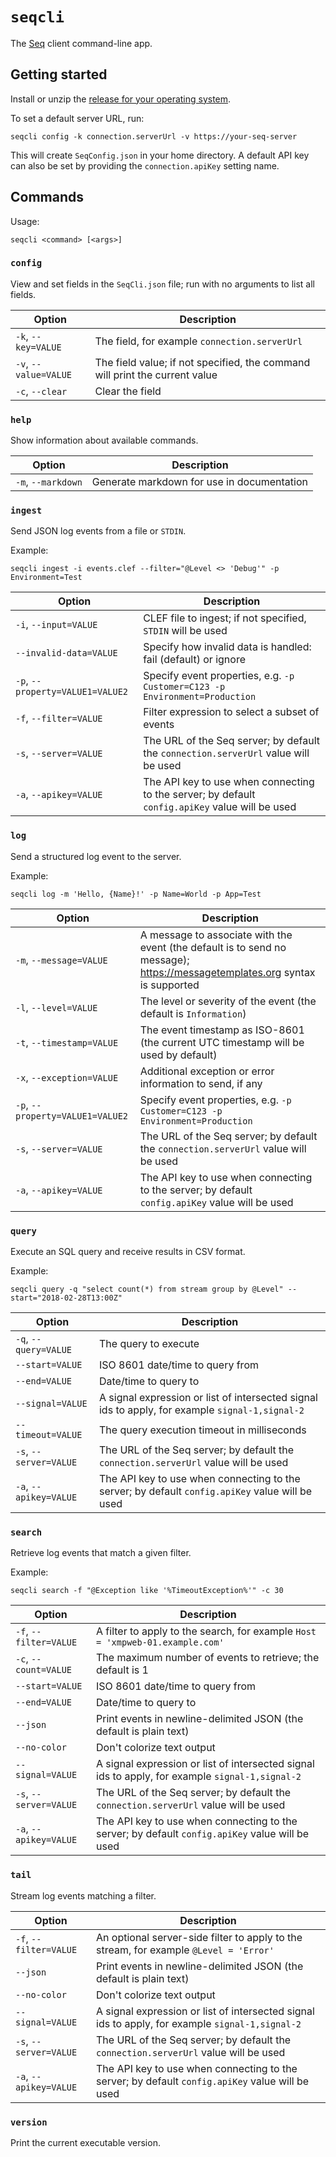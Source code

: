 # `seqcli`

The [Seq](https://getseq.net) client command-line app.

## Getting started

Install or unzip the [release for your operating system](https://github.com/datalust/seqcli/releases).

To set a default server URL, run:

```
seqcli config -k connection.serverUrl -v https://your-seq-server
```

This will create `SeqConfig.json` in your home directory. A default API key can also be set by providing the `connection.apiKey` setting name.

## Commands

Usage:

```
seqcli <command> [<args>]
```

### `config`

View and set fields in the `SeqCli.json` file; run with no arguments to list all fields.

| Option | Description |
| ------ | ----------- |
| `-k`, `--key=VALUE` | The field, for example `connection.serverUrl` |
| `-v`, `--value=VALUE` | The field value; if not specified, the command will print the current value |
| `-c`, `--clear` | Clear the field |

### `help`

Show information about available commands.

| Option | Description |
| ------ | ----------- |
| `-m`, `--markdown` | Generate markdown for use in documentation |

### `ingest`

Send JSON log events from a file or `STDIN`.

Example:

```
seqcli ingest -i events.clef --filter="@Level <> 'Debug'" -p Environment=Test
```

| Option | Description |
| ------ | ----------- |
| `-i`, `--input=VALUE` | CLEF file to ingest; if not specified, `STDIN` will be used |
|       `--invalid-data=VALUE` | Specify how invalid data is handled: fail (default) or ignore |
| `-p`, `--property=VALUE1=VALUE2` | Specify event properties, e.g. `-p Customer=C123 -p Environment=Production` |
| `-f`, `--filter=VALUE` | Filter expression to select a subset of events |
| `-s`, `--server=VALUE` | The URL of the Seq server; by default the `connection.serverUrl` value will be used |
| `-a`, `--apikey=VALUE` | The API key to use when connecting to the server; by default `config.apiKey` value will be used |

### `log`

Send a structured log event to the server.

Example:

```
seqcli log -m 'Hello, {Name}!' -p Name=World -p App=Test
```

| Option | Description |
| ------ | ----------- |
| `-m`, `--message=VALUE` | A message to associate with the event (the default is to send no message); https://messagetemplates.org syntax is supported |
| `-l`, `--level=VALUE` | The level or severity of the event (the default is `Information`) |
| `-t`, `--timestamp=VALUE` | The event timestamp as ISO-8601 (the current UTC timestamp will be used by default) |
| `-x`, `--exception=VALUE` | Additional exception or error information to send, if any |
| `-p`, `--property=VALUE1=VALUE2` | Specify event properties, e.g. `-p Customer=C123 -p Environment=Production` |
| `-s`, `--server=VALUE` | The URL of the Seq server; by default the `connection.serverUrl` value will be used |
| `-a`, `--apikey=VALUE` | The API key to use when connecting to the server; by default `config.apiKey` value will be used |

### `query`

Execute an SQL query and receive results in CSV format.

Example:

```
seqcli query -q "select count(*) from stream group by @Level" --start="2018-02-28T13:00Z"
```

| Option | Description |
| ------ | ----------- |
| `-q`, `--query=VALUE` | The query to execute |
|       `--start=VALUE` | ISO 8601 date/time to query from |
|       `--end=VALUE` | Date/time to query to |
|       `--signal=VALUE` | A signal expression or list of intersected signal ids to apply, for example `signal-1,signal-2` |
|       `--timeout=VALUE` | The query execution timeout in milliseconds |
| `-s`, `--server=VALUE` | The URL of the Seq server; by default the `connection.serverUrl` value will be used |
| `-a`, `--apikey=VALUE` | The API key to use when connecting to the server; by default `config.apiKey` value will be used |

### `search`

Retrieve log events that match a given filter.

Example:

```
seqcli search -f "@Exception like '%TimeoutException%'" -c 30
```

| Option | Description |
| ------ | ----------- |
| `-f`, `--filter=VALUE` | A filter to apply to the search, for example `Host = 'xmpweb-01.example.com'` |
| `-c`, `--count=VALUE` | The maximum number of events to retrieve; the default is 1 |
|       `--start=VALUE` | ISO 8601 date/time to query from |
|       `--end=VALUE` | Date/time to query to |
|       `--json` | Print events in newline-delimited JSON (the default is plain text) |
|       `--no-color` | Don't colorize text output |
|       `--signal=VALUE` | A signal expression or list of intersected signal ids to apply, for example `signal-1,signal-2` |
| `-s`, `--server=VALUE` | The URL of the Seq server; by default the `connection.serverUrl` value will be used |
| `-a`, `--apikey=VALUE` | The API key to use when connecting to the server; by default `config.apiKey` value will be used |

### `tail`

Stream log events matching a filter.

| Option | Description |
| ------ | ----------- |
| `-f`, `--filter=VALUE` | An optional server-side filter to apply to the stream, for example `@Level = 'Error'` |
|       `--json` | Print events in newline-delimited JSON (the default is plain text) |
|       `--no-color` | Don't colorize text output |
|       `--signal=VALUE` | A signal expression or list of intersected signal ids to apply, for example `signal-1,signal-2` |
| `-s`, `--server=VALUE` | The URL of the Seq server; by default the `connection.serverUrl` value will be used |
| `-a`, `--apikey=VALUE` | The API key to use when connecting to the server; by default `config.apiKey` value will be used |

### `version`

Print the current executable version.
